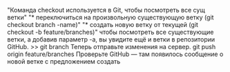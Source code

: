 "Команда checkout используется в Git, чтобы посмотреть все сущ ветки" 
"* переключиться на произвольную существующую ветку (git checkout branch -name)" 
"* создать новую ветку от текущей (git checkout -b feature/branches)"
чтобы посмотреть все существующие ветки, а добавив параметр -a, вы увидите ещё и ветки в репозитории GitHub. >> git branch
Теперь отправьте изменения на сервер.
git push origin feature/branches 
Проверьте GitHub — там появилось сообщение о новой ветке с предложением создать